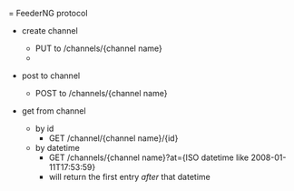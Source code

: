 = FeederNG protocol

* create channel
  * PUT to /channels/{channel name}
  * 

* post to channel
  * POST to /channels/{channel name}
* get from channel
  * by id
    * GET /channel/{channel name}/{id}
  * by datetime
    * GET /channels/{channel name}?at={ISO datetime like 2008-01-11T17:53:59}
    * will return the first entry *after* that datetime
